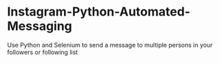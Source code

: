 # Instagram-Python-Automated-Messaging
 Use Python and Selenium to send a message to multiple persons in your followers or following list

